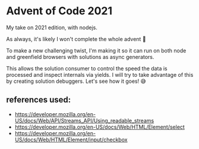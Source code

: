 # Advent of Code 2021

My take on 2021 edition, with nodejs.

As always, it's likely I won't complete the whole advent 🤞

To make a new challenging twist, I'm making it so it can run on both node
and greenfield browsers with solutions as async generators.

This allows the solution consumer to control the speed the data is processed and inspect
internals via yields.
I will try to take advantage of this by creating solution debuggers.
Let's see how it goes! 😅


## references used:

- https://developer.mozilla.org/en-US/docs/Web/API/Streams_API/Using_readable_streams
- https://developer.mozilla.org/en-US/docs/Web/HTML/Element/select
- https://developer.mozilla.org/en-US/docs/Web/HTML/Element/input/checkbox
